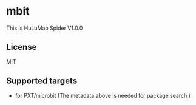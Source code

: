 # mbit

This is HuLuMao Spider V1.0.0

## License

MIT

## Supported targets

* for PXT/microbit
(The metadata above is needed for package search.)
